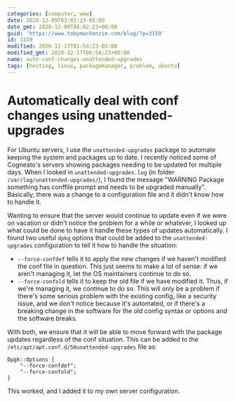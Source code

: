 ```yaml
---
categories: [computer, www]
date: 2020-12-09T03:02:23-05:00
date_gmt: 2020-12-09T08:02:23+00:00
guid: 'https://www.tobymackenzie.com/blog/?p=3159'
id: 3159
modified: 2020-12-17T01:54:23-05:00
modified_gmt: 2020-12-17T06:54:23+00:00
name: auto-conf-changes-unattended-upgrades
tags: [hosting, linux, packagemanager, problem, ubuntu]
---
```


Automatically deal with conf changes using unattended-upgrades
==============================================================

For Ubuntu servers, I use the `unattended-upgrades` package to automate keeping the system and packages up to date.  I recently noticed some of Cogneato's servers showing packages needing to be updated for multiple days.  When I looked in `unattended-upgrades.log` (in folder `/var/log/unattended-upgrades/`), I found the message "WARNING Package something has conffile prompt and needs to be upgraded manually".  Basically, there was a change to a configuration file and it didn't know how to handle it.

<!--more-->

Wanting to ensure that the server would continue to update even if we were on vacation or didn't notice the problem for a while or whatever, I looked up what could be done to have it handle these types of updates automatically.  I found two useful `dpkg` options that could be added to the `unattended-upgrades` configuration to tell it how to handle the situation:

- `--force-confdef` tells it to apply the new changes if we haven't modified the conf file in question.  This just seems to make a lot of sense: if we aren't managing it, let the OS maintainers continue to do so.
- `--force-confold` tells it to keep the old file if we have modified it.  Thus, if we're managing it, we continue to do so.  This will only be a problem if there's some serious problem with the existing config, like a security issue, and we don't notice because it's automated, or if there's a breaking change in the software for the old config syntax or options and the software breaks.

With both, we ensure that it will be able to move forward with the package updates regardless of the conf situation.  This can be added to the `/etc/apt/apt.conf.d/50unattended-upgrades` file as:

```
Dpgk::Options {
	"--force-confdef";
	"--force-confold";
}
```

This worked, and I added it to my own server configuration.

